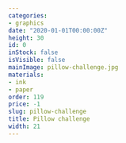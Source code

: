 ```yaml
---
categories:
- graphics
date: "2020-01-01T00:00:00Z"
height: 30
id: 0
inStock: false
isVisible: false
mainImage: pillow-challenge.jpg
materials:
- ink
- paper
order: 119
price: -1
slug: pillow-challenge
title: Pillow challenge
width: 21
---
```


